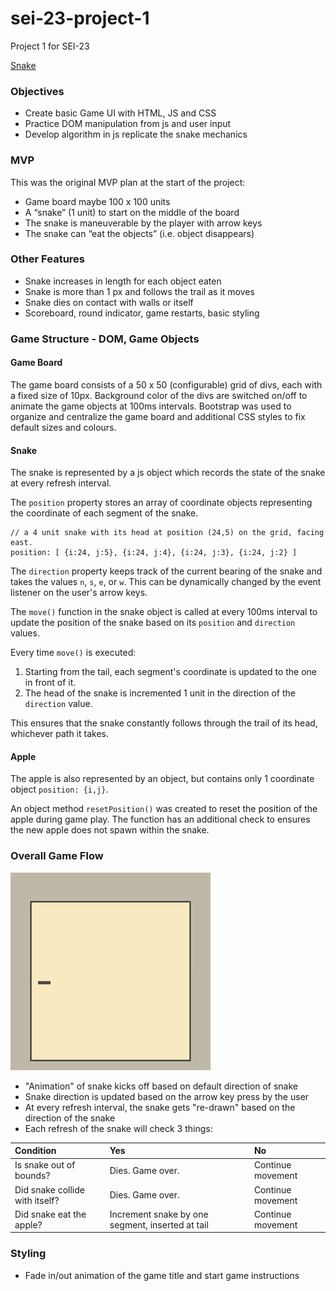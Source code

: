 # sei-23-project-1
Project 1 for SEI-23

<a href="https://siu-sing.github.io/snake/" target="_blank">Snake</a>

### Objectives
- Create basic Game UI with HTML, JS and CSS
- Practice DOM manipulation from js and user input
- Develop algorithm in js replicate the snake mechanics

### MVP 
This was the original MVP plan at the start of the project:
- Game board maybe 100 x 100 units
- A “snake” (1 unit) to start on the middle of the board
- The snake is maneuverable by the player with arrow keys
- The snake can “eat the objects” (i.e. object disappears)

### Other Features
- Snake increases in length for each object eaten
- Snake is more than 1 px and follows the trail as it moves
- Snake dies on contact with walls or itself
- Scoreboard, round indicator, game restarts, basic styling

### Game Structure - DOM, Game Objects
#### Game Board
The game board consists of a 50 x 50 (configurable) grid of divs, each with a fixed size of 10px. Background color of the divs are switched on/off to animate the game objects at 100ms intervals. Bootstrap was used to organize and centralize the game board and additional CSS styles to fix default sizes and colours.

#### Snake
The snake is represented by a js object which records the state of the snake at every refresh interval.  

The `position` property stores an array of coordinate objects representing the coordinate of each segment of the snake.  

    // a 4 unit snake with its head at position (24,5) on the grid, facing east.
    position: [ {i:24, j:5}, {i:24, j:4}, {i:24, j:3}, {i:24, j:2} ] 

The `direction` property keeps track of the current bearing of the snake and takes the values `n`, `s`, `e`, or `w`. This can be dynamically changed by the event listener on the user's arrow keys.

The `move()` function in the snake object is called at every 100ms interval to update the position of the snake based on its `position` and `direction` values. 

Every time `move()` is executed:
1. Starting from the tail, each segment's coordinate is updated to the one in front of it.
2. The head of the snake is incremented 1 unit in the direction of the `direction` value. 

This ensures that the snake constantly follows through the trail of its head, whichever path it takes.

#### Apple
The apple is also represented by an object, but contains only 1 coordinate object `position: {i,j}`. 

An object method `resetPosition()` was created to reset the position of the apple during game play. The function has an additional check to ensures the new apple does not spawn within the snake.

### Overall Game Flow 
<img src="./screencapture.gif">

- "Animation" of snake kicks off based on default direction of snake
- Snake direction is updated based on the arrow key press by the user
- At every refresh interval, the snake gets "re-drawn" based on the direction of the snake 
- Each refresh of the snake will check 3 things:

|Condition						|Yes				|No		|
|:-------------------------------|:-------------------|:-------|
|Is snake out of bounds?		| Dies. Game over.	| Continue movement|
|Did snake collide with itself?	| Dies. Game over.	| Continue movement|
|Did snake eat the apple?		| Increment snake by one segment, inserted at tail | Continue movement|

### Styling 
- Fade in/out animation of the game title and start game instructions
